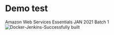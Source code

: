 # Demo test
Amazon Web Services Essentials JAN 2021 Batch 1
![Docker-Jenkins-Successfully built](https://user-images.githubusercontent.com/29587597/116563275-81b3ef00-a921-11eb-9bdc-6a4fe968cd6d.JPG)
